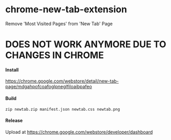 # chrome-new-tab-extension
Remove 'Most Visited Pages' from 'New Tab' Page

# DOES NOT WORK ANYMORE DUE TO CHANGES IN CHROME

#### Install
https://chrome.google.com/webstore/detail/new-tab-page/mdgahpofcoafoglpneglfiloaibpafeo

#### Build
```zip newtab.zip manifest.json newtab.css newtab.png```
#### Release
Upload at https://chrome.google.com/webstore/developer/dashboard


